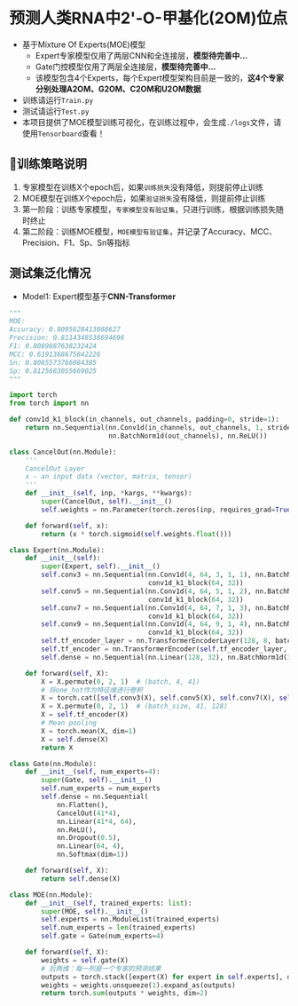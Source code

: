# 预测人类RNA中2'-O-甲基化(2OM)位点

- 基于Mixture Of Experts(MOE)模型
  - Expert专家模型仅用了两层CNN和全连接层，**模型待完善中...**
  - Gate门控模型仅用了两层全连接层，**模型待完善中...**
  - 该模型包含4个Experts，每个Expert模型架构目前是一致的，**这4个专家分别处理A2OM、G2OM、C2OM和U2OM数据**
- 训练请运行`Train.py`
- 测试请运行`Test.py`
- 本项目提供了MOE模型训练可视化，在训练过程中，会生成`./logs`文件，请使用`Tensorboard`查看！

## 🎨训练策略说明

1. 专家模型在训练X个epoch后，如果`训练损失`没有降低，则提前停止训练
2. MOE模型在训练X个epoch后，如果`验证损失`没有降低，则提前停止训练
3. 第一阶段：训练专家模型，`专家模型没有验证集`，只进行训练，根据训练损失随时终止
4. 第二阶段：训练MOE模型，`MOE模型有验证集`，并记录了Accuracy、MCC、Precision、F1、Sp、Sn等指标

## 测试集泛化情况

- Model1: Expert模型基于**CNN-Transformer**

```python
"""
MOE:
Accuracy: 0.8095628413088627
Precision: 0.8114348538694696
F1: 0.8089887638232424
MCC: 0.6191368675842226
Sn: 0.8065573766084385
Sp: 0.8125683055669025
"""

import torch
from torch import nn

def conv1d_k1_block(in_channels, out_channels, padding=0, stride=1):
    return nn.Sequential(nn.Conv1d(in_channels, out_channels, 1, stride, padding),
                         nn.BatchNorm1d(out_channels), nn.ReLU())

class CancelOut(nn.Module):
    '''
    CancelOut Layer
    x - an input data (vector, matrix, tensor)
    '''
    def __init__(self, inp, *kargs, **kwargs):
        super(CancelOut, self).__init__()
        self.weights = nn.Parameter(torch.zeros(inp, requires_grad=True) + 4)

    def forward(self, x):
        return (x * torch.sigmoid(self.weights.float()))

class Expert(nn.Module):
    def __init__(self):
        super(Expert, self).__init__()
        self.conv3 = nn.Sequential(nn.Conv1d(4, 64, 3, 1, 1), nn.BatchNorm1d(64), nn.ReLU(),
                                   conv1d_k1_block(64, 32))
        self.conv5 = nn.Sequential(nn.Conv1d(4, 64, 5, 1, 2), nn.BatchNorm1d(64), nn.ReLU(),
                                   conv1d_k1_block(64, 32))
        self.conv7 = nn.Sequential(nn.Conv1d(4, 64, 7, 1, 3), nn.BatchNorm1d(64), nn.ReLU(),
                                   conv1d_k1_block(64, 32))
        self.conv9 = nn.Sequential(nn.Conv1d(4, 64, 9, 1, 4), nn.BatchNorm1d(64), nn.ReLU(),
                                   conv1d_k1_block(64, 32))
        self.tf_encoder_layer = nn.TransformerEncoderLayer(128, 8, batch_first=True)
        self.tf_encoder = nn.TransformerEncoder(self.tf_encoder_layer, 3)
        self.dense = nn.Sequential(nn.Linear(128, 32), nn.BatchNorm1d(32), nn.ReLU(), nn.Linear(32, 2))

    def forward(self, X):
        X = X.permute(0, 2, 1)  # (batch, 4, 41)
        # 将one_hot作为特征维进行卷积
        X = torch.cat([self.conv3(X), self.conv5(X), self.conv7(X), self.conv9(X)], dim=1)  # (batch, 128, 41)
        X = X.permute(0, 2, 1)  # (batch_size, 41, 128)
        X = self.tf_encoder(X)
        # Mean pooling
        X = torch.mean(X, dim=1)
        X = self.dense(X)
        return X

class Gate(nn.Module):
    def __init__(self, num_experts=4):
        super(Gate, self).__init__()
        self.num_experts = num_experts
        self.dense = nn.Sequential(
            nn.Flatten(),
            CancelOut(41*4),
            nn.Linear(41*4, 64),
            nn.ReLU(),
            nn.Dropout(0.5),
            nn.Linear(64, 4),
            nn.Softmax(dim=1))

    def forward(self, X):
        return self.dense(X)

class MOE(nn.Module):
    def __init__(self, trained_experts: list):
        super(MOE, self).__init__()
        self.experts = nn.ModuleList(trained_experts)
        self.num_experts = len(trained_experts)
        self.gate = Gate(num_experts=4)

    def forward(self, X):
        weights = self.gate(X)
        # 后两维：每一列是一个专家的预测结果
        outputs = torch.stack([expert(X) for expert in self.experts], dim=2)
        weights = weights.unsqueeze(1).expand_as(outputs)
        return torch.sum(outputs * weights, dim=2)
```

